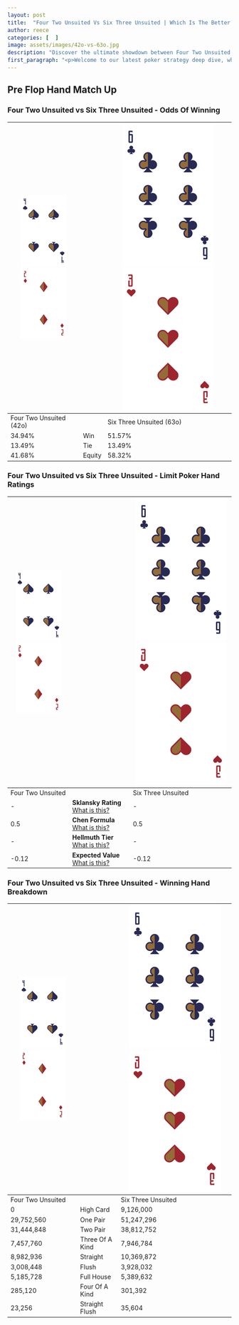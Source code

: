 ```yaml
---
layout: post
title:  "Four Two Unsuited Vs Six Three Unsuited | Which Is The Better Hand In Poker? A Complete Guide"
author: reece
categories: [  ]
image: assets/images/42o-vs-63o.jpg
description: "Discover the ultimate showdown between Four Two Unsuited and Six Three Unsuited in poker! Uncover the odds, strategies, and scenarios where one hand triumphs over the other. Get ready to up your poker game with this thrilling analysis."
first_paragraph: "<p>Welcome to our latest poker strategy deep dive, where we're pitting two distinct hands against each other in a high-stakes showdown: Four Two Unsuited vs Six Three Unsuited.</p><p>In the dynamic world of poker, every decision counts, and knowing which hand holds the upper hand is key to your success at the table.</p><p>In this article, we'll dissect these two hands, explore the scenarios where one dominates the other, and equip you with the knowledge to make strategic choices that can tip the odds in your favor.</p><p>Get ready to unravel the intriguing dynamics of these poker hands and elevate your game to new heights.</p>"
---
```




[comment]: # (sp0)

## Pre Flop Hand Match Up

<div class="table hand-ratings" markdown="1"> 



### Four Two Unsuited vs Six Three Unsuited - Odds Of Winning


    
| ![image info](assets/images/hand1/4.png) ![image info](assets/images/hand1/2o.png) |  | ![image info](assets/images/hand2/6.png) ![image info](assets/images/hand2/3o.png) |
| -------- | -------- | -------- |
| Four Two Unsuited (42o) |  | Six Three Unsuited (63o) |
| 34.94% | Win | 51.57% |
| 13.49% | Tie | 13.49% |
| 41.68% | Equity | 58.32% |




[comment]: # (sp1)



### Four Two Unsuited vs Six Three Unsuited - Limit Poker Hand Ratings


    
| ![image info](assets/images/hand1/4.png) ![image info](assets/images/hand1/2o.png) |  | ![image info](assets/images/hand2/6.png) ![image info](assets/images/hand2/3o.png) |
| -------- | -------- | -------- |
| Four Two Unsuited |  | Six Three Unsuited |
| - | **Sklansky Rating** [What is this?](/sklansky-rating-explained) | - |
| 0.5 | **Chen Formula** [What is this?](/chen-formula-explained) | 0.5 |
| - | **Hellmuth Tier** [What is this?](/Hellmuth-tier-explained) | - |
| -0.12 | **Expected Value** [What is this?](/expected-value-explained) | -0.12 |




[comment]: # (sp2)



### Four Two Unsuited vs Six Three Unsuited - Winning Hand Breakdown


    
| ![image info](assets/images/hand1/4.png) ![image info](assets/images/hand1/2o.png) |  | ![image info](assets/images/hand2/6.png) ![image info](assets/images/hand2/3o.png) |
| -------- | -------- | -------- |
| Four Two Unsuited |  | Six Three Unsuited |
| 0 | High Card | 9,126,000 |
| 29,752,560 | One Pair | 51,247,296 |
| 31,444,848 | Two Pair | 38,812,752 |
| 7,457,760 | Three Of A Kind | 7,946,784 |
| 8,982,936 | Straight | 10,369,872 |
| 3,008,448 | Flush | 3,928,032 |
| 5,185,728 | Full House | 5,389,632 |
| 285,120 | Four Of A Kind | 301,392 |
| 23,256 | Straight Flush | 35,604 |




[comment]: # (sp3)



</div>

[comment]: # (sp4)



[comment]: # (sp5)

